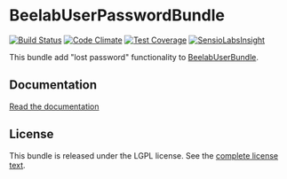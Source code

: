 BeelabUserPasswordBundle
========================

[![Build Status](https://travis-ci.org/Bee-Lab/BeelabUserPasswordBundle.png?branch=master)](https://travis-ci.org/Bee-Lab/BeelabUserPasswordBundle)
[![Code Climate](https://codeclimate.com/github/Bee-Lab/BeelabUserPasswordBundle/badges/gpa.svg)](https://codeclimate.com/github/Bee-Lab/BeelabUserPasswordBundle)
[![Test Coverage](https://codeclimate.com/github/Bee-Lab/BeelabUserPasswordBundle/badges/coverage.svg)](https://codeclimate.com/github/Bee-Lab/BeelabUserPasswordBundle/coverage)
[![SensioLabsInsight](https://insight.sensiolabs.com/projects/4993816b-7c91-4372-a0e9-b462c4942cc1/mini.png)](https://insight.sensiolabs.com/projects/4993816b-7c91-4372-a0e9-b462c4942cc1)

This bundle add "lost password" functionality to [BeelabUserBundle](https://github.com/Bee-Lab/BeelabUserBundle).

Documentation
-------------

[Read the documentation](Resources/doc/index.md)

License
-------

This bundle is released under the LGPL license. See the [complete license text](Resources/meta/LICENSE).

